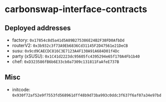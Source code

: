 # carbonswap-interface-contracts

## Deployed addresses
- factory: `0x17854c8d5a41d5A89B275386E24B2F38FD0AfbDd`
- routerV2: `0x3b932c3f73A9Eb6836Cd31145F2D47561e21DeCB`
- susu: `0x9cd9CAECDC816C3E7123A4F130A91A684D01f4Dc`
- party (xSUSU): `0x1C41d2223dc95605fc4395294e65f170A4Fb1b40`
- chef: `0xD323586fB6b6E33cb0a7309c131811FaAfeE737B`

## Misc
- initcode: `0x930f72af52e9f7553fd568961dff48b9d73ba993c0ddc3f637f6af07a34e97bd`
